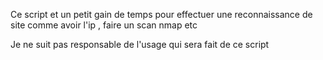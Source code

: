  Ce script et un petit gain de temps pour effectuer une reconnaissance de site comme avoir l'ip , faire un scan nmap etc 
 
 Je ne suit pas responsable de l'usage qui sera fait de ce script 

